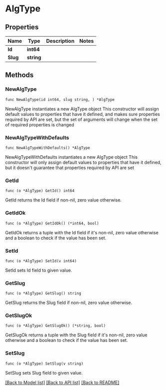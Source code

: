 # AlgType

## Properties

Name | Type | Description | Notes
------------ | ------------- | ------------- | -------------
**Id** | **int64** |  | 
**Slug** | **string** |  | 

## Methods

### NewAlgType

`func NewAlgType(id int64, slug string, ) *AlgType`

NewAlgType instantiates a new AlgType object
This constructor will assign default values to properties that have it defined,
and makes sure properties required by API are set, but the set of arguments
will change when the set of required properties is changed

### NewAlgTypeWithDefaults

`func NewAlgTypeWithDefaults() *AlgType`

NewAlgTypeWithDefaults instantiates a new AlgType object
This constructor will only assign default values to properties that have it defined,
but it doesn't guarantee that properties required by API are set

### GetId

`func (o *AlgType) GetId() int64`

GetId returns the Id field if non-nil, zero value otherwise.

### GetIdOk

`func (o *AlgType) GetIdOk() (*int64, bool)`

GetIdOk returns a tuple with the Id field if it's non-nil, zero value otherwise
and a boolean to check if the value has been set.

### SetId

`func (o *AlgType) SetId(v int64)`

SetId sets Id field to given value.


### GetSlug

`func (o *AlgType) GetSlug() string`

GetSlug returns the Slug field if non-nil, zero value otherwise.

### GetSlugOk

`func (o *AlgType) GetSlugOk() (*string, bool)`

GetSlugOk returns a tuple with the Slug field if it's non-nil, zero value otherwise
and a boolean to check if the value has been set.

### SetSlug

`func (o *AlgType) SetSlug(v string)`

SetSlug sets Slug field to given value.



[[Back to Model list]](../README.md#documentation-for-models) [[Back to API list]](../README.md#documentation-for-api-endpoints) [[Back to README]](../README.md)



